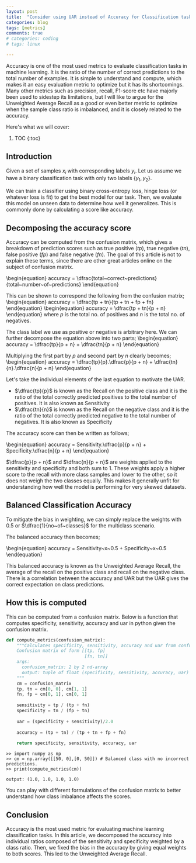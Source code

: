 ```yaml
---
layout: post
title:  "Consider using UAR instead of Accuracy for Classification tasks"
categories: blog
tags: [metrics]
comments: true
# categories: coding
# tags: linux

---
```


Accuracy is one  of the most used metrics to evaluate classification tasks in machine learning. It is the ratio of the number of correct predictions to the total number of examples. It is simple to understand and compute, which makes it an easy evaluation metric to optimize but it has its shortcomings. Many other metrics such as precision, recall, F1-score etc have majorly been used to sidestep its limitations, but I will like to argue for the Unweighted Average Recall as a good or even better metric to optimize when the sample class ratio is imbalanced, and it is closely related to the accuracy.

Here's what we will cover:
1. TOC
{:toc}

## Introduction

Given a set of samples $x_i$ with corresponding labels $y_i$. Let us assume we have a binary classification task with only two labels $\{y_1, y_2\}$.

We can train a classifier using binary cross-entropy loss, hinge loss (or whatever loss is fit) to get the best model for our task. Then, we evaluate this model on unseen data to determine how well it generalizes. This is commonly done by calculating a score like accuracy.

## Decomposing the accuracy score

Accuracy can be computed from the confusion matrix, which gives a breakdown of prediction scores such as true positive $(tp)$, true negative $(tn)$, false positive $(fp)$ and false negative $(fn)$. The goal of this article is not to explain these terms, since there are other great articles online on the subject of confusion matrix.

\begin{equation}
accuracy = \dfrac{total~correct~predictions}{total~number~of~predictions}
\end{equation}

This can be shown to correspond the following from the confusion matrix;
\begin{equation}
accuracy = \dfrac{tp + tn}{tp + tn + fp + fn}
\end{equation}
\begin{equation}
accuracy = \dfrac{tp + tn}{p + n}
\end{equation}
where $p$ is the total no. of positives and $n$ is the total no. of negatives.

The class label we use as positive or negative is arbitrary here. We can further decompose the equation above into two parts;
\begin{equation}
accuracy = \dfrac{tp}{p + n} + \dfrac{tn}{p + n}
\end{equation}

Multiplying the first part by $p$ and second part by $n$ clearly becomes;
\begin{equation}
accuracy = \dfrac{tp}{p}.\dfrac{p}{p + n} + \dfrac{tn}{n}.\dfrac{n}{p + n}
\end{equation}

Let's take the individual elements of the last equation to motivate the UAR.

- $\dfrac{tp}{p}$ is known as the Recall on the positive class and it is the ratio of the total correctly predicted positives to the total number of positives. It is also known as Sensitivity
- $\dfrac{tn}{n}$ is known as the Recall on the negative class and it is the ratio of the total correctly predicted negative to the total number of negatives. It is also known as Specificity

The accuracy score can then be written as follows;

\begin{equation}
accuracy = Sensitivity.\dfrac{p}{p + n} + Specificity.\dfrac{n}{p + n}
\end{equation}

$\dfrac{p}{p + n}$ and $\dfrac{n}{p + n}$ are weights applied to the sensitivity and specificity and both sum to 1. These weights apply a higher score to the recall with more class samples and lower to the other, so it does not weigh the two classes equally. This makes it generally unfit for understanding how well the model is performing for very skewed datasets.

## Balanced Classification Accuracy

To mitigate the bias in weighting, we can simply replace the weights with 0.5 or $\dfrac{1}{no~of~classes}$ for the multiclass scenario.

The balanced accuracy then becomes;

\begin{equation}
accuracy = Sensitivity~x~0.5 + Specificity~x~0.5
\end{equation}

This balanced accuracy is known as the Unweighted Average Recall, the average of the recall on the positive class and recall on the negative class. There is a correlation between the accuracy and UAR but the UAR gives the correct expectation on class predictions.

## How this is computed

This can be computed from a confusion matrix. Below is a function that computes specificity, sensitivity, accuracy and uar in python given the confusion matrix.

```python
def compute_metrics(confusion_matrix):
    """Calculates specificity, sensitivity, accuracy and uar from confusion matrix
    Confusion matrix of form [[tp, fp]
                              [fn, tn]]
    args:
      confusion_matrix: 2 by 2 nd-array
      output: tuple of float (specificity, sensitivity, accuracy, uar)
    """
    cm = confusion_matrix
    tp, tn = cm[0, 0], cm[1, 1]
    fn, fp = cm[0, 1], cm[0, 1]
    
    sensitivity = tp / (tp + fn)
    specificity = tn / (fp + tn)
    
    uar = (specificity + sensitivity)/2.0
    
    accuracy = (tp + tn) / (tp + tn + fp + fn)
        
    return specificity, sensitivity, accuracy, uar
```

```
>> import numpy as np
>> cm = np.array([[50, 0],[0, 50]]) # Balanced class with no incorrect predictions.
>> print(compute_metrics(cm))
```

```
output: (1.0, 1.0, 1.0, 1.0)
```

You can play with different formulations of the confusion matrix to better understand how class imbalance affects the scores.

## Conclusion

Accuracy is the most used metric for evaluating machine learning classification tasks. In this article, we decomposed the accuracy into individual ratios composed of the sensitivity and specificity weighted by a class ratio. Then, we fixed the bias in the accuracy by giving equal weights to both scores. This led to the Unweighted Average Recall.
